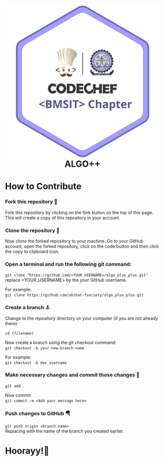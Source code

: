 <div>
  <img align="right" alt="codechefbmsit" width="" src="chapterlogo.png" />
  <h1 align="center">ALGO++</h1>
</div>

<h1>How to Contribute</h1>
<h3>Fork this repository 🔱</h3>
<p>Fork this repository by clicking on the fork button on the top of this page. This will create a copy of this repository in your account.</p>

<h3>Clone the repository 🏁</h3>
<p>Now clone the forked repository to your machine. Go to your GitHub account, open the forked repository, click on the code button and then click the copy to clipboard icon.</p>

<h3>Open a terminal and run the following git command:</h3>

```git clone "https://github.com/<YOUR_USERNAME>/algo_plus_plus.git"```<br>
replace <YOUR_USERNAME> by the your GitHub username.

For example:<br>
```git clone https://github.com/akshat-fsociety/algo_plus_plus.git```

<h3>Create a branch ⚓</h3>
Change to the repository directory on your computer (if you are not already there):

```cd (filename)```

Now create a branch using the git checkout command:<br>
```git checkout -b your-new-branch-name```

For example:<br>
```git checkout -b dev_username```

<h3>Make necessary changes and commit those changes 🚏 </h3>

```git add .```

Now commit<br>
```git commit -m <Add your message here>```

<h3>Push changes to GitHub 🪂</h3>

```git push origin <branch-name>``` <br>
Replacing <branch-name> with the name of the branch you created earlier.
  
<h1>Hoorayy!🎉</h1> 
  
